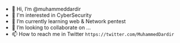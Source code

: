 - 👋 Hi, I’m @muhammeddardir
- 👀 I'm interested in CyberSecurity
- 🌱 I’m currently learning web & Network pentest
- 💞️ I’m looking to collaborate on ...
- 📫 How to reach me in Twitter `https://twitter.com/MuhammedDardir`

<!---
muhammeddardir/muhammeddardir is a ✨ special ✨ repository because its `README.md` (this file) appears on your GitHub profile.
You can click the Preview link to take a look at your changes.
--->
